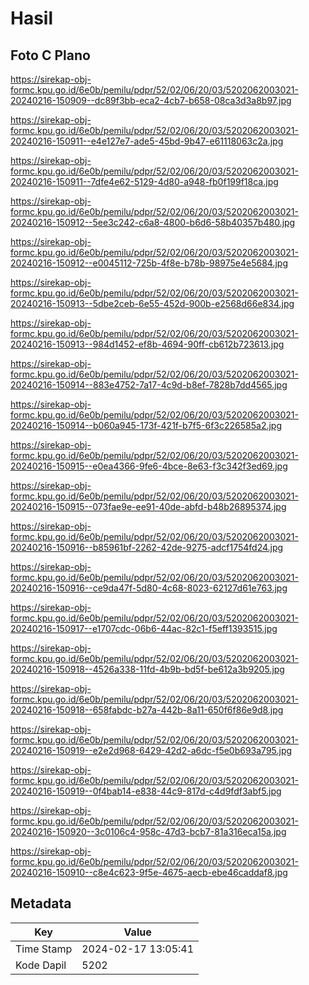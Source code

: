 # Hasil

## Foto C Plano

https://sirekap-obj-formc.kpu.go.id/6e0b/pemilu/pdpr/52/02/06/20/03/5202062003021-20240216-150909--dc89f3bb-eca2-4cb7-b658-08ca3d3a8b97.jpg

https://sirekap-obj-formc.kpu.go.id/6e0b/pemilu/pdpr/52/02/06/20/03/5202062003021-20240216-150911--e4e127e7-ade5-45bd-9b47-e61118063c2a.jpg

https://sirekap-obj-formc.kpu.go.id/6e0b/pemilu/pdpr/52/02/06/20/03/5202062003021-20240216-150911--7dfe4e62-5129-4d80-a948-fb0f199f18ca.jpg

https://sirekap-obj-formc.kpu.go.id/6e0b/pemilu/pdpr/52/02/06/20/03/5202062003021-20240216-150912--5ee3c242-c6a8-4800-b6d6-58b40357b480.jpg

https://sirekap-obj-formc.kpu.go.id/6e0b/pemilu/pdpr/52/02/06/20/03/5202062003021-20240216-150912--e0045112-725b-4f8e-b78b-98975e4e5684.jpg

https://sirekap-obj-formc.kpu.go.id/6e0b/pemilu/pdpr/52/02/06/20/03/5202062003021-20240216-150913--5dbe2ceb-6e55-452d-900b-e2568d66e834.jpg

https://sirekap-obj-formc.kpu.go.id/6e0b/pemilu/pdpr/52/02/06/20/03/5202062003021-20240216-150913--984d1452-ef8b-4694-90ff-cb612b723613.jpg

https://sirekap-obj-formc.kpu.go.id/6e0b/pemilu/pdpr/52/02/06/20/03/5202062003021-20240216-150914--883e4752-7a17-4c9d-b8ef-7828b7dd4565.jpg

https://sirekap-obj-formc.kpu.go.id/6e0b/pemilu/pdpr/52/02/06/20/03/5202062003021-20240216-150914--b060a945-173f-421f-b7f5-6f3c226585a2.jpg

https://sirekap-obj-formc.kpu.go.id/6e0b/pemilu/pdpr/52/02/06/20/03/5202062003021-20240216-150915--e0ea4366-9fe6-4bce-8e63-f3c342f3ed69.jpg

https://sirekap-obj-formc.kpu.go.id/6e0b/pemilu/pdpr/52/02/06/20/03/5202062003021-20240216-150915--073fae9e-ee91-40de-abfd-b48b26895374.jpg

https://sirekap-obj-formc.kpu.go.id/6e0b/pemilu/pdpr/52/02/06/20/03/5202062003021-20240216-150916--b85961bf-2262-42de-9275-adcf1754fd24.jpg

https://sirekap-obj-formc.kpu.go.id/6e0b/pemilu/pdpr/52/02/06/20/03/5202062003021-20240216-150916--ce9da47f-5d80-4c68-8023-62127d61e763.jpg

https://sirekap-obj-formc.kpu.go.id/6e0b/pemilu/pdpr/52/02/06/20/03/5202062003021-20240216-150917--e1707cdc-06b6-44ac-82c1-f5eff1393515.jpg

https://sirekap-obj-formc.kpu.go.id/6e0b/pemilu/pdpr/52/02/06/20/03/5202062003021-20240216-150918--4526a338-11fd-4b9b-bd5f-be612a3b9205.jpg

https://sirekap-obj-formc.kpu.go.id/6e0b/pemilu/pdpr/52/02/06/20/03/5202062003021-20240216-150918--658fabdc-b27a-442b-8a11-650f6f86e9d8.jpg

https://sirekap-obj-formc.kpu.go.id/6e0b/pemilu/pdpr/52/02/06/20/03/5202062003021-20240216-150919--e2e2d968-6429-42d2-a6dc-f5e0b693a795.jpg

https://sirekap-obj-formc.kpu.go.id/6e0b/pemilu/pdpr/52/02/06/20/03/5202062003021-20240216-150919--0f4bab14-e838-44c9-817d-c4d9fdf3abf5.jpg

https://sirekap-obj-formc.kpu.go.id/6e0b/pemilu/pdpr/52/02/06/20/03/5202062003021-20240216-150920--3c0106c4-958c-47d3-bcb7-81a316eca15a.jpg

https://sirekap-obj-formc.kpu.go.id/6e0b/pemilu/pdpr/52/02/06/20/03/5202062003021-20240216-150910--c8e4c623-9f5e-4675-aecb-ebe46caddaf8.jpg


## Metadata

| Key        | Value               |
| ---------- | ------------------- |
| Time Stamp | 2024-02-17 13:05:41 |
| Kode Dapil | 5202                |



